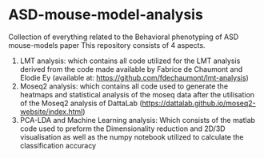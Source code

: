 # ASD-mouse-model-analysis
Collection of everything related to the Behavioral phenotyping of ASD mouse-models paper
This repository consists of 4 aspects.
1. LMT analysis: which contains all code utilized for the LMT analysis derived from the code made available by Fabrice de Chaumont and Elodie Ey (available at: https://github.com/fdechaumont/lmt-analysis)
2. Moseq2 analysis: which contains all code used to generate the heatmaps and statistical analysis of the moseq data after the utilisation of the Moseq2 analysis of DattaLab (https://dattalab.github.io/moseq2-website/index.html)
3. PCA-LDA and Machine Learning analysis: Which consists of the matlab code used to preform the Dimensionality reduction and 2D/3D visualisation as well as the numpy notebook utilized to calculate the classification accuracy

